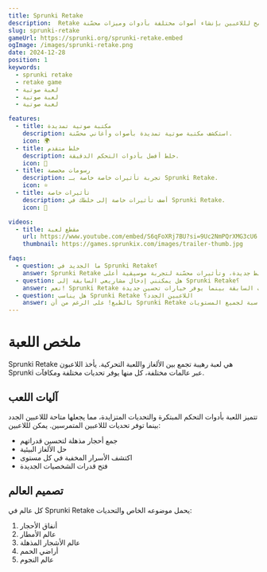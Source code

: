 ```yaml
---
title: Sprunki Retake
description:  Retake يمثل تجديدًا جديدًا للتجربة الموسيقية التقليدية. هو حيث يلتقي الإبداع مع التكنولوجيا ليسمح لللاعبين بإنشاء أصوات مختلفة بأدوات وميزات محسّنة.
slug: sprunki-retake
gameUrl: https://sprunki.org/sprunki-retake.embed
ogImage: /images/sprunki-retake.png
date: 2024-12-28
position: 1
keywords:
  - sprunki retake
  - retake game
  - لعبة صوتية
  - لعبة صوتية
  - لعبة صوتية

features:
  - title: مكتبة صوتية تمديدة
    description: استكشف مكتبة صوتية تمديدة بأصوات وأغاني محسّنة.
    icon: 🌍
  - title: خلط متقدم
    description: خلط أفضل بأدوات التحكم الدقيقة.
    icon: 🧩
  - title: رسومات مخصصة
    description: تجربة تأثيرات خاصة خاصة بـ Sprunki Retake.
    icon: ⭐
  - title: تأثيرات خاصة
    description: أضف تأثيرات خاصة إلى خلطك في Sprunki Retake.
    icon: 💫

videos:
  - title: مقطع لعبة
    url: https://www.youtube.com/embed/S6qFoXRj7BU?si=9Uc2NmPQrXMG3cU6
    thumbnail: https://games.sprunkix.com/images/trailer-thumb.jpg

faqs:
  - question: ما الجديد في Sprunki Retake؟
    answer: Sprunki Retake يقدم صوت أفضل، أدوات خلط جديدة، وتأثيرات محسّنة لتجربة موسيقية أعلى.
  - question: هل يمكنني إدخال مشاريعي السابقة إلى Sprunki Retake؟
    answer: نعم! Sprunki Retake يدعم إدخال مشاريع من الإصدارات السابقة بينما يوفر خيارات تحسين جديدة.
  - question: هل يناسب Sprunki Retake اللاعبين الجدد؟
    answer: بالطبع! على الرغم من أن Sprunki Retake يوفر ميزات متقدمة، إلا أنه يحتوي على واجهة سهلة الاستخدام مناسبة لجميع المستويات.
---
```


# ملخص اللعبة

Sprunki Retake هي لعبة رهيبة تجمع بين الألغاز واللعبة التحركية. يأخذ اللاعبون Sprunki عبر عالمات مختلفة، كل منها يوفر تحديات مختلفة ومكافآت.

## آليات اللعب

تتميز اللعبة بأدوات التحكم المبتكرة والتحديات المتزايدة، مما يجعلها متاحة لللاعبين الجدد بينما توفر تحديات لللاعبين المتمرسين. يمكن لللاعبين:

- جمع أحجار مذهلة لتحسين قدراتهم
- حل الألغاز البيئية
- اكتشف الأسرار المخفية في كل مستوى
- فتح قدرات الشخصيات الجديدة

## تصميم العالم

كل عالم في Sprunki Retake يحمل موضوعه الخاص والتحديات:

1. أنفاق الأحجار
2. عالم الأمطار
3. عالم الأشجار المذهلة
4. أراضي الحمم
5. عالم النجوم